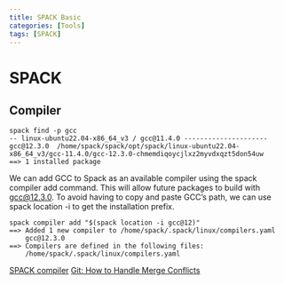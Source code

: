 ```yaml
---
title: SPACK Basic
categories: [Tools]
tags: [SPACK]
---
```


# SPACK

## Compiler
```
spack find -p gcc
-- linux-ubuntu22.04-x86_64_v3 / gcc@11.4.0 ---------------------
gcc@12.3.0  /home/spack/spack/opt/spack/linux-ubuntu22.04-x86_64_v3/gcc-11.4.0/gcc-12.3.0-chmemdiqoycjlxz2myvdxqzt5don54uw
==> 1 installed package
```
We can add GCC to Spack as an available compiler using the spack compiler add command. This will allow future packages to build with gcc@12.3.0. To avoid having to copy and paste GCC’s path, we can use spack location -i to get the installation prefix.
```
spack compiler add "$(spack location -i gcc@12)"
==> Added 1 new compiler to /home/spack/.spack/linux/compilers.yaml
    gcc@12.3.0
==> Compilers are defined in the following files:
    /home/spack/.spack/linux/compilers.yaml
```



[SPACK compiler](https://spack-tutorial.readthedocs.io/en/latest/tutorial_basics.html#customizing-compilers)
[Git: How to Handle Merge Conflicts](https://www.nobledesktop.com/learn/git/merge-conflicts)

